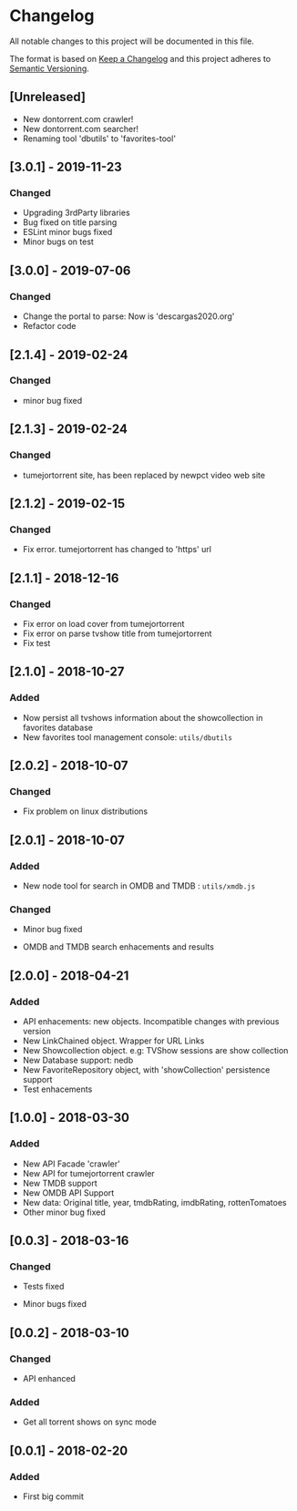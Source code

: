 # Changelog

All notable changes to this project will be documented in this file.

The format is based on [Keep a Changelog](http://keepachangelog.com/en/1.0.0/)
and this project adheres to [Semantic Versioning](http://semver.org/spec/v2.0.0.html).

## [Unreleased]

- New dontorrent.com crawler!
- New dontorrent.com searcher!
- Renaming tool 'dbutils' to 'favorites-tool'

## [3.0.1] - 2019-11-23

### Changed

- Upgrading 3rdParty libraries
- Bug fixed on title parsing
- ESLint minor bugs fixed
- Minor bugs on test

## [3.0.0] - 2019-07-06

### Changed

- Change the portal to parse: Now is 'descargas2020.org'
- Refactor code

## [2.1.4] - 2019-02-24

### Changed

- minor bug fixed

## [2.1.3] - 2019-02-24

### Changed

- tumejortorrent site, has been replaced by newpct video web site

## [2.1.2] - 2019-02-15

### Changed

- Fix error. tumejortorrent has changed to 'https' url

## [2.1.1] - 2018-12-16

### Changed

- Fix error on load cover from tumejortorrent
- Fix error on parse tvshow title from tumejortorrent
- Fix test

## [2.1.0] - 2018-10-27

### Added

- Now persist all tvshows information about the showcollection in favorites database
- New favorites tool management console: `utils/dbutils`

## [2.0.2] - 2018-10-07

### Changed

- Fix problem on linux distributions

## [2.0.1] - 2018-10-07

### Added

- New node tool for search in OMDB and TMDB : `utils/xmdb.js`

### Changed

- Minor bug fixed

- OMDB and TMDB search enhacements and results

## [2.0.0] - 2018-04-21

### Added

- API enhacements: new objects. Incompatible changes with previous version
- New LinkChained object. Wrapper for URL Links
- New Showcollection object. e.g: TVShow sessions are show collection
- New Database support: nedb
- New FavoriteRepository object, with 'showCollection' persistence support
- Test enhacements

## [1.0.0] - 2018-03-30

### Added

- New API Facade 'crawler'
- New API for tumejortorrent crawler
- New TMDB support
- New OMDB API Support
- New data: Original title, year, tmdbRating, imdbRating, rottenTomatoes
- Other minor bug fixed

## [0.0.3] - 2018-03-16

### Changed

- Tests fixed

- Minor bugs fixed

## [0.0.2] - 2018-03-10

### Changed

- API enhanced

### Added

- Get all torrent shows on sync mode

## [0.0.1] - 2018-02-20

### Added

- First big commit
